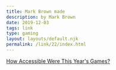```yaml
---
title: Mark Brown made
description: by Mark Brown
date: 2019-12-03
tags: link
type: gaming
layout: layouts/default.njk
permalink: /link/22/index.html
---
```


[How Accessible Were This Year's Games?](https://www.youtube.com/watch?v=vi98rAn4uXE)

